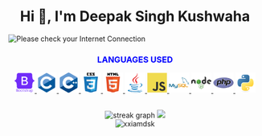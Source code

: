 <body>
  <h1 align="center">Hi 👋, I'm Deepak Singh Kushwaha</h1>

  <div>
    <picture>
      <source media="(min-width: 817px)" srcset="primary.svg"  />
      <source media="(min-width: 768px) and (max-width: 816px)" srcset="secondary.svg" />
      <source media="(min-width: 600px) and (max-width: 767px)" srcset="primary.svg" />
      <source media="(max-width: 599px)" srcset="secondary.svg"  />
      <img src="" alt="Please check your Internet Connection " />
    </picture>
  </div>
  <div>
    <picture>
      <source media="(min-width: 817px)" srcset="base.svg"  />
  </div>

  <div align="center">
    <h3 align="center" style="color: blue;">LANGUAGES USED</h3>
    <p>
      <a href="https://getbootstrap.com" target="_blank" rel="noreferrer">
        <img
          src="https://raw.githubusercontent.com/devicons/devicon/master/icons/bootstrap/bootstrap-plain-wordmark.svg"
          alt="bootstrap"
          width="40"
          height="40"
        />
      </a>
      <a href="https://www.cprogramming.com/" target="_blank" rel="noreferrer">
        <img
          src="https://raw.githubusercontent.com/devicons/devicon/master/icons/c/c-original.svg"
          alt="c"
          width="40"
          height="40"
        />
      </a>
      <a href="https://www.w3schools.com/cpp/" target="_blank" rel="noreferrer">
        <img
          src="https://raw.githubusercontent.com/devicons/devicon/master/icons/cplusplus/cplusplus-original.svg"
          alt="cplusplus"
          width="40"
          height="40"
        />
      </a>
      <a href="https://www.w3schools.com/css/" target="_blank" rel="noreferrer">
        <img
          src="https://raw.githubusercontent.com/devicons/devicon/master/icons/css3/css3-original-wordmark.svg"
          alt="css3"
          width="40"
          height="40"
        />
      </a>
      <a href="https://www.w3.org/html/" target="_blank" rel="noreferrer">
        <img
          src="https://raw.githubusercontent.com/devicons/devicon/master/icons/html5/html5-original-wordmark.svg"
          alt="html5"
          width="40"
          height="40"
        />
      </a>
      <a href="https://www.java.com" target="_blank" rel="noreferrer">
        <img
          src="https://raw.githubusercontent.com/devicons/devicon/master/icons/java/java-original.svg"
          alt="java"
          width="40"
          height="40"
        />
      </a>
      <a
        href="https://developer.mozilla.org/en-US/docs/Web/JavaScript"
        target="_blank"
        rel="noreferrer"
      >
        <img
          src="https://raw.githubusercontent.com/devicons/devicon/master/icons/javascript/javascript-original.svg"
          alt="javascript"
          width="40"
          height="40"
        />
      </a>
      <a href="https://www.mysql.com/" target="_blank" rel="noreferrer">
        <img
          src="https://raw.githubusercontent.com/devicons/devicon/master/icons/mysql/mysql-original-wordmark.svg"
          alt="mysql"
          width="40"
          height="40"
        />
      </a>
      <a href="https://nodejs.org" target="_blank" rel="noreferrer">
        <img
          src="https://raw.githubusercontent.com/devicons/devicon/master/icons/nodejs/nodejs-original-wordmark.svg"
          alt="nodejs"
          width="40"
          height="40"
        />
      </a>
      <a href="https://www.php.net" target="_blank" rel="noreferrer">
        <img
          src="https://raw.githubusercontent.com/devicons/devicon/master/icons/php/php-original.svg"
          alt="php"
          width="40"
          height="40"
        />
      </a>
      <a href="https://www.python.org" target="_blank" rel="noreferrer">
        <img
          src="https://raw.githubusercontent.com/devicons/devicon/master/icons/python/python-original.svg"
          alt="python"
          width="40"
          height="40"
        />
      </a>
    </p>
  </div>

  <br clear="both" />


  <div align="center">
    <!-- <img src="https://github-readme-stats.vercel.app/api/top-langs?username=xxiamdsk&locale=en&hide_title=false&layout=compact&card_width=320&langs_count=12&theme=transparent&hide_border=true&" height="150" alt="languages graph"/> -->
    <img src="https://streak-stats.demolab.com?user=xxiamdsk&locale=en&mode=daily&theme=transparent&hide_border=true&" height="150" alt="streak graph" />
    <img src="https://github-readme-stats.vercel.app/api?username=xxiamdsk&show_icons=true&rank_icon=percentile&hide_border=true&theme=transparent" height="150" lt="stats graph" />
    <br clear="both" />
    <img src="https://github-profile-trophy.vercel.app/?username=xxiamdsk&&theme=onedark&column=-1&no-bg=true&margin-w=15&margin-h=15&rank=-?&no-frame=true" alt="xxiamdsk" />
  </div>
</body>
